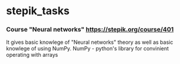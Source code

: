 # stepik_tasks

### Course "Neural networks" https://stepik.org/course/401

It gives basic knowlege of "Neural networks" theory as well as basic knowlege of using NumPy.
NumPy - python's library for convinient operating with arrays 
